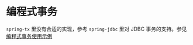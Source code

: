 # 编程式事务
`spring-tx` 里没有合适的实现，参考 `spring-jdbc` 里对 JDBC 事务的支持。参见 [编程式事务使用示例](../10、spring-jdbc/4.%20编程式事务使用示例.md)